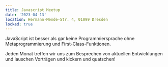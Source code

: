 ```yaml
---
title: Javascript Meetup
date: '2023-04-13'
location: Hermann-Mende-Str. 4, 01099 Dresden
locked: true
---
```


JavaScript ist besser als gar keine Programmiersprache ohne Metaprogrammierung und First-Class-Funktionen.

Jeden Monat treffen wir uns zum Besprechen von aktuellen Entwicklungen und lauschen Vorträgen und kickern und quatschen!
